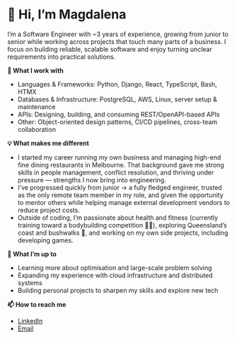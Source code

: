 # **👋 Hi, I’m Magdalena**

I’m a Software Engineer with ~3 years of experience, growing from junior to senior while working across projects that touch many parts of a business. I focus on building reliable, scalable software and enjoy turning unclear requirements into practical solutions.

**🚀 What I work with**

- Languages & Frameworks: Python, Django, React, TypeScript, Bash, HTMX
- Databases & Infrastructure: PostgreSQL, AWS, Linux, server setup & maintenance
- APIs: Designing, building, and consuming REST/OpenAPI-based APIs
- Other: Object-oriented design patterns, CI/CD pipelines, cross-team collaboration

**💡 What makes me different**

- I started my career running my own business and managing high-end fine dining restaurants in Melbourne. That background gave me strong skills in people management, conflict resolution, and thriving under pressure — strengths I now bring into engineering.
- I’ve progressed quickly from junior → a fully fledged engineer, trusted as the only remote team member in my role, and given the opportunity to mentor others while helping manage external development vendors to reduce project costs.
- Outside of coding, I’m passionate about health and fitness (currently training toward a bodybuilding competition 🏋️‍♀️), exploring Queensland’s coast and bushwalks 🌿, and working on my own side projects, including developing games.

**🔭 What I’m up to**

- Learning more about optimisation and large-scale problem solving
- Expanding my experience with cloud infrastructure and distributed systems
- Building personal projects to sharpen my skills and explore new tech

**📫 How to reach me**

- [LinkedIn](https://www.linkedin.com/in/magdalena-robinson/)
- [Email](magda.m.robinson@gmail.com)
  
